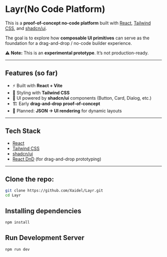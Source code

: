 
#  Layr(No Code Platform)

This is a **proof-of-concept no-code platform** built with [React](https://react.dev/), [Tailwind CSS](https://tailwindcss.com/), and [shadcn/ui](https://ui.shadcn.com/).  

The goal is to explore how **composable UI primitives** can serve as the foundation for a drag-and-drop / no-code builder experience.

⚠️ **Note:** This is an **experimental prototype**. It’s not production-ready.

---

## Features (so far)

- ⚡ Built with **React + Vite**
- 🎨 Styling with **Tailwind CSS**
- 🧩 UI powered by **shadcn/ui** components (Button, Card, Dialog, etc.)
- 🏗️ Early **drag-and-drop proof-of-concept**
- 🔧 Planned: **JSON → UI rendering** for dynamic layouts

---

## Tech Stack

- [React](https://react.dev/)
- [Tailwind CSS](https://tailwindcss.com/)
- [shadcn/ui](https://ui.shadcn.com/)
- [React DnD](https://react-dnd.github.io/react-dnd/about) (for drag-and-drop prototyping)

---


## Clone the repo:

```bash
git clone https://github.com/Xaidel/Layr.git
cd Layr 
```

## Installing dependencies
```bash
npm install
```

## Run Development Server
```bash
npm run dev
```
